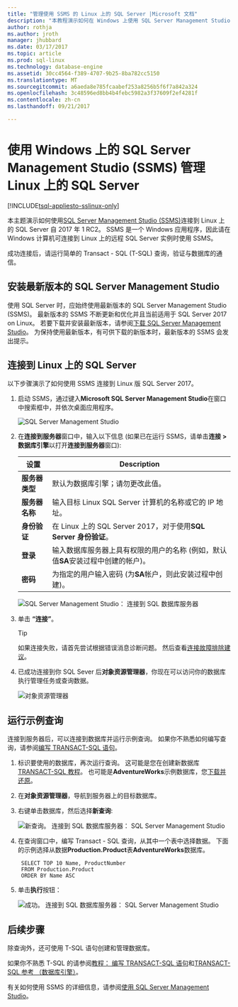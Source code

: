 ```yaml
---
title: "管理使用 SSMS 的 Linux 上的 SQL Server |Microsoft 文档"
description: "本教程演示如何在 Windows 上使用 SQL Server Management Studio 连接到 SQL Server 在 Linux 上运行。"
author: rothja
ms.author: jroth
manager: jhubbard
ms.date: 03/17/2017
ms.topic: article
ms.prod: sql-linux
ms.technology: database-engine
ms.assetid: 30cc4564-f389-4707-9b25-8ba782cc5150
ms.translationtype: MT
ms.sourcegitcommit: a6aeda8e785fcaabef253a8256b5f6f7a842a324
ms.openlocfilehash: 3c48596ed8bb4b4febc5982a3f37609f2ef4281f
ms.contentlocale: zh-cn
ms.lasthandoff: 09/21/2017

---
```

# <a name="use-sql-server-management-studio-ssms-on-windows-to-manage-sql-server-on-linux"></a>使用 Windows 上的 SQL Server Management Studio (SSMS) 管理 Linux 上的 SQL Server

[!INCLUDE[tsql-appliesto-sslinux-only](../includes/tsql-appliesto-sslinux-only.md)]

本主题演示如何使用[SQL Server Management Studio (SSMS)](/sql-docs/docs/ssms/download-sql-server-management-studio-ssms)连接到 Linux 上的 SQL Server 自 2017 年 1 RC2。 SSMS 是一个 Windows 应用程序，因此请在 Windows 计算机可连接到 Linux 上的远程 SQL Server 实例时使用 SSMS。 

成功连接后，请运行简单的 Transact - SQL (T-SQL) 查询，验证与数据库的通信。

## <a name="install-the-newest-version-of-sql-server-management-studio"></a>安装最新版本的 SQL Server Management Studio

使用 SQL Server 时，应始终使用最新版本的 SQL Server Management Studio (SSMS)。 最新版本的 SSMS 不断更新和优化并且当前适用于 SQL Server 2017 on Linux。 若要下载并安装最新版本，请参阅[下载 SQL Server Management Studio](/sql-docs/docs/ssms/download-sql-server-management-studio-ssms)。 为保持使用最新版本，有可供下载的新版本时，最新版本的 SSMS 会发出提示。 

## <a name="connect-to-sql-server-on-linux"></a>连接到 Linux 上的 SQL Server

以下步骤演示了如何使用 SSMS 连接到 Linux 版 SQL Server 2017。

1. 启动 SSMS，通过键入**Microsoft SQL Server Management Studio**在窗口中搜索框中，并依次桌面应用程序。

    ![SQL Server Management Studio](./media/sql-server-linux-develop-use-ssms/ssms.png)

2. 在**连接到服务器**窗口中，输入以下信息 (如果已在运行 SSMS，请单击**连接 > 数据库引擎**以打开**连接到服务器**窗口):

   | 设置 | Description |
   |-----|-----|
   | **服务器类型** | 默认为数据库引擎；请勿更改此值。 |
   | **服务器名称** | 输入目标 Linux SQL Server 计算机的名称或它的 IP 地址。 |
   | **身份验证** | 在 Linux 上的 SQL Server 2017，对于使用**SQL Server 身份验证**。 |
   | **登录** | 输入数据库服务器上具有权限的用户的名称 (例如，默认值**SA**安装过程中创建的帐户)。 |
   | **密码** | 为指定的用户输入密码 (为**SA**帐户，则此安装过程中创建)。 |

    ![SQL Server Management Studio： 连接到 SQL 数据库服务器](./media/sql-server-linux-develop-use-ssms/connect.png)

3. 单击 **“连接”**。

    > [!TIP]
    > 如果连接失败，请首先尝试根据错误消息诊断问题。 然后查看[连接故障排除建议](sql-server-linux-troubleshooting-guide.md#connection)。
 
5. 已成功连接到你 SQL Sever 后**对象资源管理器**，你现在可以访问你的数据库执行管理任务或查询数据。
 
     ![对象资源管理器](./media/sql-server-linux-develop-use-ssms/object-explorer.png)
     
## <a name="run-sample-queries"></a>运行示例查询

连接到服务器后，可以连接到数据库并运行示例查询。 如果你不熟悉如何编写查询，请参阅[编写 TRANSACT-SQL 语句](/sql-docs/docs/t-sql/tutorial-writing-transact-sql-statements)。

1. 标识要使用的数据库，再次运行查询。 这可能是您在创建新数据库[TRANSACT-SQL 教程](/sql-docs/docs/t-sql/tutorial-writing-transact-sql-statements)。 也可能是**AdventureWorks**示例数据库，您[下载并还原](sql-server-linux-migrate-restore-database.md)。
2. 在**对象资源管理器**，导航到服务器上的目标数据库。
2. 右键单击数据库，然后选择**新查询**:

    ![新查询。 连接到 SQL 数据库服务器： SQL Server Management Studio](./media/sql-server-linux-develop-use-ssms/new-query.png)

3. 在查询窗口中，编写 Transact - SQL 查询，从其中一个表中选择数据。 下面的示例选择从数据**Production.Product**表**AdventureWorks**数据库。

        SELECT TOP 10 Name, ProductNumber
        FROM Production.Product
        ORDER BY Name ASC

4. 单击**执行**按钮：

    ![成功。 连接到 SQL 数据库服务器： SQL Server Management Studio](./media/sql-server-linux-develop-use-ssms/execute-query.png)

## <a name="next-steps"></a>后续步骤

除查询外，还可使用 T-SQL 语句创建和管理数据库。

如果你不熟悉 T-SQL 的请参阅[教程： 编写 TRANSACT-SQL 语句](/sql-docs/docs/t-sql/tutorial-writing-transact-sql-statements)和[TRANSACT-SQL 参考 （数据库引擎）](https://msdn.microsoft.com/library/bb510741.aspx)。

有关如何使用 SSMS 的详细信息，请参阅[使用 SQL Server Management Studio](https://msdn.microsoft.com/library/ms174173.aspx)。


